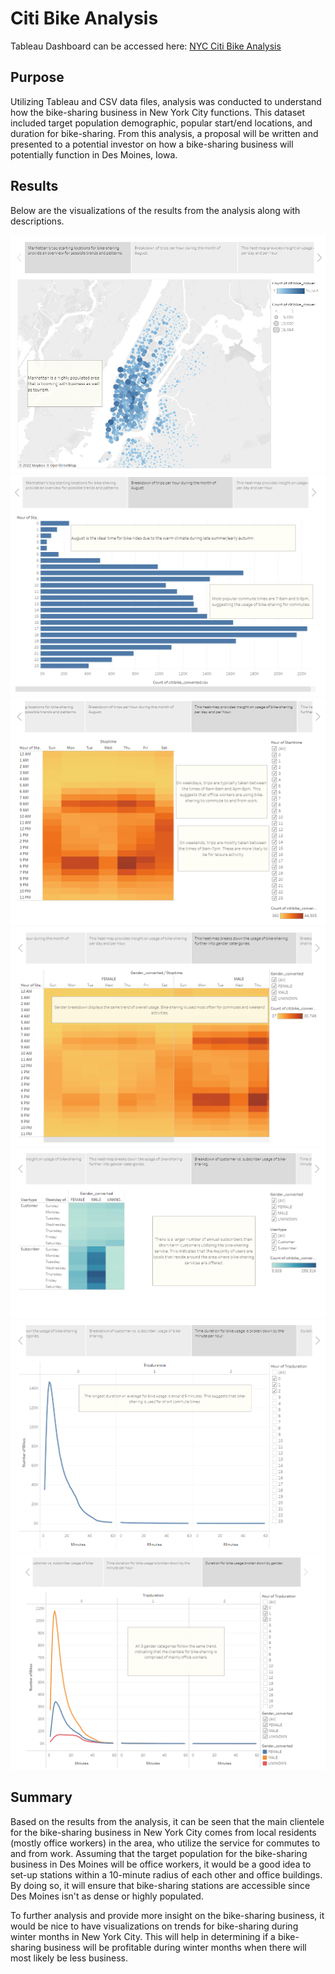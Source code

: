 # Citi Bike Analysis

Tableau Dashboard can be accessed here: [NYC Citi Bike Analysis](https://public.tableau.com/views/NYCCitiBikeAnalysis_16686695380810/Story1?:language=en-US&:display_count=n&:origin=viz_share_link)

## Purpose
Utilizing Tableau and CSV data files, analysis was conducted to understand how the bike-sharing business in New York City functions. This dataset included target population demographic, popular start/end locations, and duration for bike-sharing. From this analysis, a proposal will be written and presented to a potential investor on how a bike-sharing business will potentially function in Des Moines, Iowa.

## Results
Below are the visualizations of the results from the analysis along with descriptions.

![Resources/Top_Start_Locations](Resources/Top_Start_Locations.png)
![Resources/Peak_Hours](Resources/Peak_Hours.png)
![Resources/Trip_Per_Weekday](Resources/Trip_Per_Weekday.png)
![Resources/Trip_by_Gender](Resources/Trip_by_Gender.png)
![Resources/Customers](Resources/Customers.png)
![Resources/Trip_Duration](Resources/Trip_Duration.png)
![Resources/Duration_by_Gender](Resources/Duration_by_Gender.png)

## Summary
Based on the results from the analysis, it can be seen that the main clientele for the bike-sharing business in New York City comes from local residents (mostly office workers) in the area, who utilize the service for commutes to and from work. Assuming that the target population for the bike-sharing business in Des Moines will be office workers, it would be a good idea to set-up stations within a 10-minute radius of each other and office buildings. By doing so, it will ensure that bike-sharing stations are accessible since Des Moines isn't as dense or highly populated. 

To further analysis and provide more insight on the bike-sharing business, it would be nice to have visualizations on trends for bike-sharing during winter months in New York City. This will help in determining if a bike-sharing business will be profitable during winter months when there will most likely be less business.
